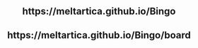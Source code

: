 <h2 align=center>https://meltartica.github.io/Bingo</h2>
<h2 align=center>https://meltartica.github.io/Bingo/board</h2>